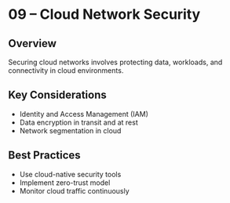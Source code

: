 # 09 – Cloud Network Security

## Overview
Securing cloud networks involves protecting data, workloads, and connectivity in cloud environments.

## Key Considerations
- Identity and Access Management (IAM)
- Data encryption in transit and at rest
- Network segmentation in cloud

## Best Practices
- Use cloud-native security tools
- Implement zero-trust model
- Monitor cloud traffic continuously
